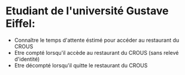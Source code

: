 # Etudiant de l'université Gustave Eiffel:
- Connaître le temps d'attente éstimé pour accéder au restaurant du CROUS
- Etre compté lorsqu'il accède au restaurant du CROUS (sans relevé d'identité)
- Etre décompté lorsqu'il quitte le restaurant du CROUS

